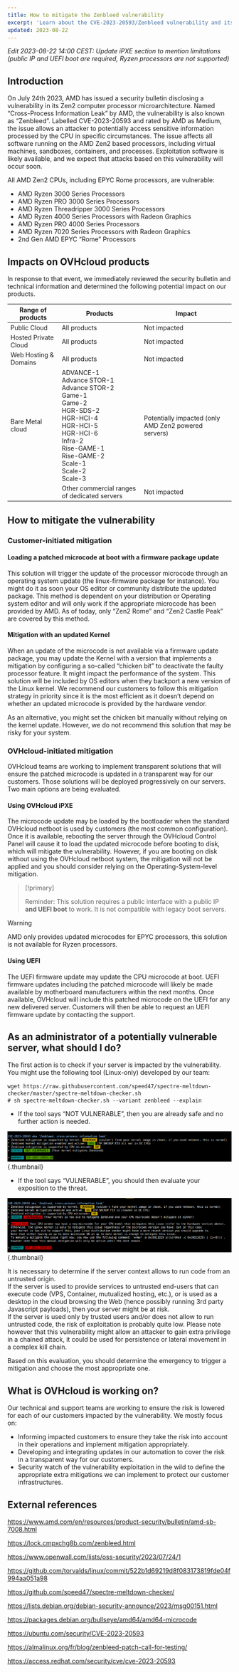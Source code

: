 ```yaml
---
title: How to mitigate the Zenbleed vulnerability
excerpt: 'Learn about the CVE-2023-20593/Zenbleed vulnerability and its impacts on OVHcloud products'
updated: 2023-08-22
---
```


*Edit 2023-08-22 14:00 CEST: Update iPXE section to mention limitations (public IP and UEFI boot are required, Ryzen processors are not supported)*

## Introduction

On July 24th 2023, AMD has issued a security bulletin disclosing a vulnerability in its Zen2 computer processor microarchitecture. Named “Cross-Process Information Leak” by AMD, the vulnerability is also known as “Zenbleed”. Labelled CVE-2023-20593 and rated by AMD as Medium, the issue allows an attacker to potentially access sensitive information processed by the CPU in specific circumstances. The issue affects all software running on the AMD Zen2 based processors, including virtual machines, sandboxes, containers, and processes. Exploitation software is likely available, and we expect that attacks based on this vulnerability will occur soon.

All AMD Zen2 CPUs, including EPYC Rome processors, are vulnerable:

- AMD Ryzen 3000 Series Processors
- AMD Ryzen PRO 3000 Series Processors
- AMD Ryzen Threadripper 3000 Series Processors
- AMD Ryzen 4000 Series Processors with Radeon Graphics
- AMD Ryzen PRO 4000 Series Processors
- AMD Ryzen 7020 Series Processors with Radeon Graphics
- 2nd Gen AMD EPYC “Rome” Processors

## Impacts on OVHcloud products

In response to that event, we immediately reviewed the security bulletin and technical information and determined the following potential impact on our products.

| Range of products     | Products                                                                                                                                                                                        | Impact                                               |
|-----------------------|-------------------------------------------------------------------------------------------------------------------------------------------------------------------------------------------------|------------------------------------------------------|
| Public Cloud          | All products                                                                                                                                                                                    | Not impacted                                         |
| Hosted Private Cloud  | All products                                                                                                                                                                                    | Not impacted                                         |
| Web Hosting & Domains | All products                                                                                                                                                                                    | Not impacted                                         |
| Bare Metal cloud      | ADVANCE-1<br>Advance STOR-1<br>Advance STOR-2<br>Game-1<br>Game-2<br>HGR-SDS-2<br>HGR-HCI-4<br>HGR-HCI-5<br>HGR-HCI-6<br>Infra-2<br>Rise-GAME-1<br>Rise-GAME-2<br>Scale-1<br>Scale-2<br>Scale-3 | Potentially impacted (only AMD Zen2 powered servers) |
|                       | Other commercial ranges of dedicated servers                                                                                                                                                    | Not impacted                                         |

## How to mitigate the vulnerability

### Customer-initiated mitigation

#### Loading a patched microcode at boot with a firmware package update

This solution will trigger the update of the processor microcode through an operating system update (the linux-firmware package for instance). You might do it as soon your OS editor or community distribute the updated package. This method is dependent on your distribution or Operating system editor and will only work if the appropriate microcode has been provided by AMD. As of today, only “Zen2 Rome” and “Zen2 Castle Peak” are covered by this method.

#### Mitigation with an updated Kernel

When an update of the microcode is not available via a firmware update package, you may update the Kernel with a version that implements a mitigation by configuring a so-called “chicken bit” to deactivate the faulty processor feature. It might impact the performance of the system. This solution will be included by OS editors when they backport a new version of the Linux kernel. We recommend our customers to follow this mitigation strategy in priority since it is the most efficient as it doesn’t depend on whether an updated microcode is provided by the hardware vendor.

As an alternative, you might set the chicken bit manually without relying on the kernel update. However, we do not recommend this solution that may be risky for your system.

### OVHcloud-initiated mitigation

OVHcloud teams are working to implement transparent solutions that will ensure the patched microcode is updated in a transparent way for our customers. Those solutions will be deployed progressively on our servers. Two main options are being evaluated.

#### Using OVHcloud iPXE

The microcode update may be loaded by the bootloader when the standard OVHcloud netboot is used by customers (the most common configuration). Once it is available, rebooting the server through the OVHcloud Control Panel will cause it to load the updated microcode before booting to disk, which will mitigate the vulnerability. However, if you are booting on disk without using the OVHcloud netboot system, the mitigation will not be applied and you should consider relying on the Operating-System-level mitigation.

> [!primary]
>
> Reminder: This solution requires a public interface with a public IP **and UEFI boot** to work. It is not compatible with legacy boot servers.

> [!warning]
>
> AMD only provides updated microcodes for EPYC processors, this solution is not available for Ryzen processors.

#### Using UEFI

The UEFI firmware update may update the CPU microcode at boot. UEFI firmware updates including the patched microcode will likely be made available by motherboard manufacturers within the next months. Once available, OVHcloud will include this patched microcode on the UEFI for any new delivered server. Customers will then be able to request an UEFI firmware update by contacting the support.

## As an administrator of a potentially vulnerable server, what should I do?

The first action is to check if your server is impacted by the vulnerability. You might use the following tool (Linux-only) developed by our team:

```
wget https://raw.githubusercontent.com/speed47/spectre-meltdown-checker/master/spectre-meltdown-checker.sh
# sh spectre-meltdown-checker.sh --variant zenbleed --explain
```

- If the tool says “NOT VULNERABLE”, then you are already safe and no further action is needed.

![not vulnerable](images/notvulnerable.png){.thumbnail}

- If the tool says “VULNERABLE”, you should then evaluate your exposition to the threat. 

![vulnerable](images/vulnerable.png){.thumbnail}

It is necessary to determine if the server context allows to run code from an untrusted origin.<br>
If the server is used to provide services to untrusted end-users that can execute code (VPS, Container, mutualized hosting, etc.), or is used as a desktop in the cloud browsing the Web (hence possibly running 3rd party Javascript payloads), then your server might be at risk.<br>
If the server is used only by trusted users and/or does not allow to run untrusted code, the risk of exploitation is probably quite low. Please note however that this vulnerability might allow an attacker to gain extra privilege in a chained attack, it could be used for persistence or lateral movement in a complex kill chain.

Based on this evaluation, you should determine the emergency to trigger a mitigation and choose the most appropriate one.

## What is OVHcloud is working on?

Our technical and support teams are working to ensure the risk is lowered for each of our customers impacted by the vulnerability. We mostly focus on:

- Informing impacted customers to ensure they take the risk into account in their operations and implement mitigation appropriately.
- Developing and integrating updates in our automation to cover the risk in a transparent way for our customers.
- Security watch of the vulnerability exploitation in the wild to define the appropriate extra mitigations we can implement to protect our customer infrastructures.

## External references

<https://www.amd.com/en/resources/product-security/bulletin/amd-sb-7008.html>

<https://lock.cmpxchg8b.com/zenbleed.html>

<https://www.openwall.com/lists/oss-security/2023/07/24/1>

<https://github.com/torvalds/linux/commit/522b1d69219d8f083173819fde04f994aa051a98>

<https://github.com/speed47/spectre-meltdown-checker/>

<https://lists.debian.org/debian-security-announce/2023/msg00151.html>

<https://packages.debian.org/bullseye/amd64/amd64-microcode>

<https://ubuntu.com/security/CVE-2023-20593>

<https://almalinux.org/fr/blog/zenbleed-patch-call-for-testing/>

<https://access.redhat.com/security/cve/cve-2023-20593>
